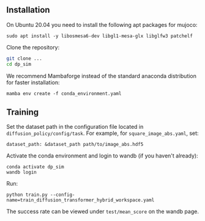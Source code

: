 ## Installation

On Ubuntu 20.04 you need to install the following apt packages for mujoco:
```console
sudo apt install -y libosmesa6-dev libgl1-mesa-glx libglfw3 patchelf
```

Clone the repository:
```bash
git clone ...
cd dp_sim
```

We recommend Mambaforge instead of the standard anaconda distribution for faster installation: 
```console
mamba env create -f conda_environment.yaml
```

## Training

Set the dataset path in the configuration file located in `diffusion_policy/config/task`. For example, for `square_image_abs.yaml`, set:
```console
dataset_path: &dataset_path path/to/image_abs.hdf5
```

Activate the conda environment and login to wandb (if you haven't already):
```console
conda activate dp_sim
wandb login
```
Run:
```console
python train.py --config-name=train_diffusion_transformer_hybrid_workspace.yaml
```
The success rate can be viewed under `test/mean_score` on the wandb page.
